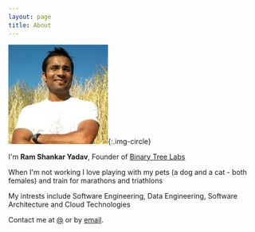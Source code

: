 ```yaml
---
layout: page
title: About
---
```


![profile pic](/images/profile.png){:.img-circle}

I'm **Ram Shankar Yadav**, Founder of  [Binary Tree Labs](https://binarytreelabs.com/)

When I'm not working I love playing with my pets (a dog and a cat - both females) and train for marathons and triathlons

My intrests include Software Engineering, Data Engineering, Software Architecture and Cloud Technologies

Contact me at [@](http://twitter.com/) or by [email](mailto:ramshankaryadav@gmail.com).
